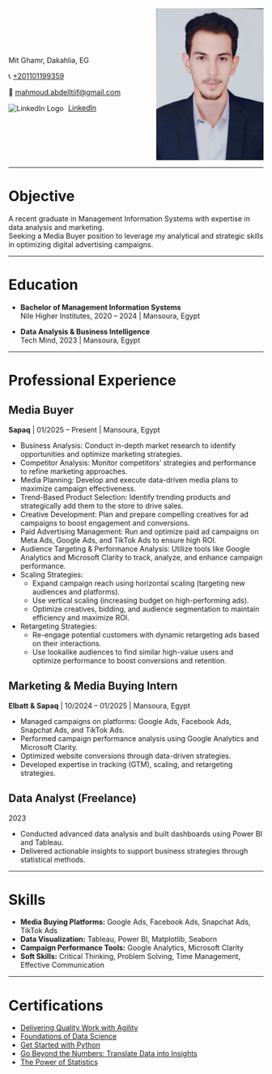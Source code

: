 <div style="display: flex; align-items: center; justify-content: space-between;">
    <div>
        <p>Mit Ghamr, Dakahlia, EG</p>
        <p>📞 <a href="https://wa.me/201101199359" target="_blank">+201101199359</a></p>
        <p>📧 <a href="mailto:mahmoud.abdelltiif@gmail.com">mahmoud.abdelltiif@gmail.com</a></p>
         <p>
            <img src="https://upload.wikimedia.org/wikipedia/commons/c/ca/LinkedIn_logo_initials.png" 
                 alt="LinkedIn Logo" 
                 width="20" 
                 style="vertical-align: middle; margin-right: 5px;" />
            <a href="https://www.linkedin.com/in/mahmoudabdelltif/">LinkedIn</a>
        </p>
    </div>
    <img src="WhatsApp%20Image%202025-01-09%20at%2004.21.44_79a68f9f.jpg" 
         alt="Profile Picture" 
         style="margin-left: 20px; max-height: 300px;" />
</div>

---

# Objective

A recent graduate in Management Information Systems with expertise in data analysis and marketing.  
Seeking a Media Buyer position to leverage my analytical and strategic skills in optimizing digital advertising campaigns.

---

# Education

- **Bachelor of Management Information Systems**  
  Nile Higher Institutes, 2020 – 2024 | Mansoura, Egypt

- **Data Analysis & Business Intelligence**  
  Tech Mind, 2023 | Mansoura, Egypt

---

# Professional Experience

## Media Buyer  
**Sapaq**  | 01/2025 – Present | Mansoura, Egypt 
- Business Analysis: Conduct in-depth market research to identify opportunities and optimize marketing strategies.  
- Competitor Analysis: Monitor competitors’ strategies and performance to refine marketing approaches.  
- Media Planning: Develop and execute data-driven media plans to maximize campaign effectiveness.  
- Trend-Based Product Selection: Identify trending products and strategically add them to the store to drive sales.  
- Creative Development: Plan and prepare compelling creatives for ad campaigns to boost engagement and conversions.  
- Paid Advertising Management: Run and optimize paid ad campaigns on Meta Ads, Google Ads, and TikTok Ads to ensure high ROI.  
- Audience Targeting & Performance Analysis: Utilize tools like Google Analytics and Microsoft Clarity to track, analyze, and enhance campaign performance.  
- Scaling Strategies: 
  - Expand campaign reach using horizontal scaling (targeting new audiences and platforms).  
  - Use vertical scaling (increasing budget on high-performing ads).  
  - Optimize creatives, bidding, and audience segmentation to maintain efficiency and maximize ROI.  
- Retargeting Strategies: 
  - Re-engage potential customers with dynamic retargeting ads based on their interactions.  
  - Use lookalike audiences to find similar high-value users and optimize performance to boost conversions and retention.  


## Marketing & Media Buying Intern  
**Elbatt & Sapaq** | 10/2024 – 01/2025 | Mansoura, Egypt  
- Managed campaigns on platforms: Google Ads, Facebook Ads, Snapchat Ads, and TikTok Ads.  
- Performed campaign performance analysis using Google Analytics and Microsoft Clarity.  
- Optimized website conversions through data-driven strategies.  
- Developed expertise in tracking (GTM), scaling, and retargeting strategies.

## Data Analyst (Freelance)  
2023  
- Conducted advanced data analysis and built dashboards using Power BI and Tableau.  
- Delivered actionable insights to support business strategies through statistical methods.

---

# Skills

- **Media Buying Platforms:** Google Ads, Facebook Ads, Snapchat Ads, TikTok Ads  
- **Data Visualization:** Tableau, Power BI, Matplotlib, Seaborn  
- **Campaign Performance Tools:** Google Analytics, Microsoft Clarity  
- **Soft Skills:** Critical Thinking, Problem Solving, Time Management, Effective Communication  

---

# Certifications

- [Delivering Quality Work with Agility](https://coursera.org/share/df84aee34a8e8c38717c2802c460855f)
- [Foundations of Data Science](https://coursera.org/share/1c4edfee4f2574ba342c3a554f262116)
- [Get Started with Python](https://coursera.org/share/306eadc29f74f49365b11a9b01d87bc8)
- [Go Beyond the Numbers: Translate Data into Insights](https://www.coursera.org/account/accomplishments/records/8BBE2LC9XNXV)
- [The Power of Statistics](https://www.coursera.org/account/accomplishments/records/4V1I1GKEGBEF) 
